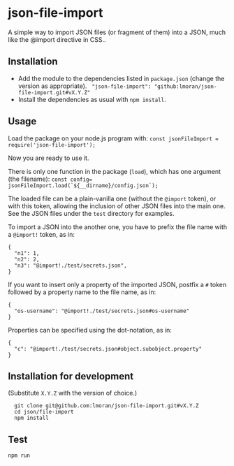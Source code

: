 # json-file-import

A simple way to import JSON files (or fragment of them) into a JSON, much like the @import directive in CSS..

## Installation

* Add the module to the dependencies listed in `package.json` (change the version as appropriate). 
` "json-file-import": "github:lmoran/json-file-import.git#vX.Y.Z"`
* Install the dependencies as usual with `npm install`.

## Usage

Load the package on your node.js  program with: `const jsonFileImport = require('json-file-import');`

Now you are ready to use it.

There is only one function in the package (`load`), which has one argument (the filename):
```const config= jsonFileImport.load(`${__dirname}/config.json`);```

The loaded file can be a plain-vanilla one (without the `@import` token), or with this token, allowing the inclusion of other JSON files into the main one.
See the JSON files under the `test` directory for examples.

To import a JSON into the another one, you have to prefix the file name with a `@import!` token, as in:
```
{
  "n1": 1,
  "n2": 2,
  "n3": "@import!./test/secrets.json",
}
```

If you want to insert only a property of the imported JSON, postfix a `#` token followed by a property name to the file name, as in:
```
{
  "os-username": "@import!./test/secrets.json#os-username"
}

```

Properties can be specified using the dot-notation, as in:
```
{
  "c": "@import!./test/secrets.json#object.subobject.property"
}
```

## Installation for development

(Substitute `X.Y.Z` with the version of choice.)
```
  git clone git@github.com:lmoran/json-file-import.git#vX.Y.Z
  cd json/file-import
  npm install
```

## Test

```npm run```


